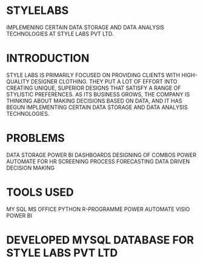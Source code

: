 # STYLELABS
IMPLEMENING CERTAIN DATA STORAGE AND DATA ANALYSIS TECHNOLOGIES AT STYLE LABS PVT LTD.

# INTRODUCTION
STYLE LABS IS PRIMARILY FOCUSED ON PROVIDING CLIENTS WITH HIGH-QUALITY DESIGNER CLOTHING. THEY PUT A LOT OF EFFORT INTO CREATING UNIQUE, SUPERIOR DESIGNS THAT SATISFY A RANGE OF STYLISTIC PREFERENCES. AS ITS BUSINESS GROWS, THE COMPANY IS THINKING ABOUT MAKING DECISIONS BASED ON DATA, AND IT HAS BEGUN IMPLEMENTING CERTAIN DATA STORAGE AND DATA ANALYSIS TECHNOLOGIES.

# PROBLEMS
DATA STORAGE
POWER BI DASHBOARDS
DESIGNING OF COMBOS
POWER AUTOMATE FOR HR SCREENING PROCESS
FORECASTING
DATA DRIVEN DECISION MAKING

 # TOOLS USED
 MY SQL
 MS OFFICE
 PYTHON
 R-PROGRAMME
 POWER AUTOMATE
 VISIO
 POWER BI

# DEVELOPED MYSQL DATABASE FOR STYLE LABS PVT LTD


